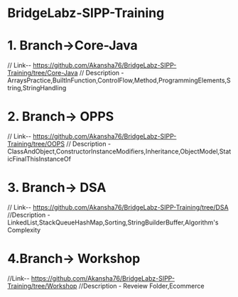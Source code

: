 # BridgeLabz-SIPP-Training

# 1.  Branch->Core-Java  
   //   Link--  https://github.com/Akansha76/BridgeLabz-SIPP-Training/tree/Core-Java                 // Description - ArraysPractice,BuiltInFunction,ControlFlow,Method,ProgrammingElements,String,StringHandling

# 2. Branch-> OPPS
  // Link--  https://github.com/Akansha76/BridgeLabz-SIPP-Training/tree/OOPS
  // Description -    ClassAndObject,ConstructorInstanceModifiers,Inheritance,ObjectModel,StaticFinalThisInstanceOf

 # 3. Branch-> DSA
   // Link--  https://github.com/Akansha76/BridgeLabz-SIPP-Training/tree/DSA
   //Description - 
      LinkedList,StackQueueHashMap,Sorting,StringBuilderBuffer,Algorithm's Complexity
   
# 4.Branch-> Workshop
   //Link-- https://github.com/Akansha76/BridgeLabz-SIPP-Training/tree/Workshop
   //Description - Reveiew Folder,Ecommerce
   
   
        
  
